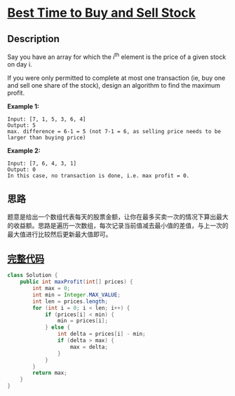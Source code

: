 # [Best Time to Buy and Sell Stock][title]

## Description

Say you have an array for which the *i*<sup>th</sup> element is the price of a given stock on day i.

If you were only permitted to complete at most one transaction (ie, buy one and sell one share of the stock), design an algorithm to find the maximum profit.

**Example 1:**

```text
Input: [7, 1, 5, 3, 6, 4]
Output: 5
max. difference = 6-1 = 5 (not 7-1 = 6, as selling price needs to be larger than buying price)
```

**Example 2:**

```text
Input: [7, 6, 4, 3, 1]
Output: 0
In this case, no transaction is done, i.e. max profit = 0.
```

## 思路

题意是给出一个数组代表每天的股票金额，让你在最多买卖一次的情况下算出最大的收益额。思路是遍历一次数组，每次记录当前值减去最小值的差值，与上一次的最大值进行比较然后更新最大值即可。

## [完整代码][src]

```java
class Solution {
    public int maxProfit(int[] prices) {
        int max = 0;
        int min = Integer.MAX_VALUE;
        int len = prices.length;
        for (int i = 0; i < len; i++) {
            if (prices[i] < min) {
                min = prices[i];
            } else {
                int delta = prices[i] - min;
                if (delta > max) {
                    max = delta;
                }
            }
        }
        return max;
    }
}
```

[title]: https://leetcode.com/problems/best-time-to-buy-and-sell-stock
[src]: https://github.com/andavid/leetcode-java/blob/master/src/com/andavid/leetcode/_121/Solution.java
